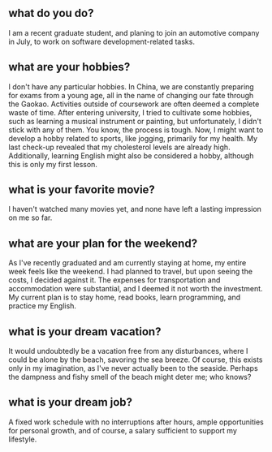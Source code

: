 ## what do you do?
I am a recent graduate student, and planing to join an automotive company in July,
to work on software development-related tasks.

## what are your hobbies?
I don't have any particular hobbies. In China, we are constantly preparing for exams from a young age, all in the name of changing our fate through the Gaokao. Activities outside of coursework are often deemed a complete waste of time. After entering university, I tried to cultivate some hobbies, such as learning a musical instrument or painting, but unfortunately, I didn't stick with any of them. You know, the process is tough. Now, I might want to develop a hobby related to sports, like jogging, primarily for my health. My last check-up revealed that my cholesterol levels are already high. Additionally, learning English might also be considered a hobby, although this is only my first lesson.

## what is your favorite movie?
I haven't watched many movies yet, and none have left a lasting impression on me so far.

## what are your plan for the weekend?
As I've recently graduated and am currently staying at home, my entire week feels like the weekend. I had planned to travel, but upon seeing the costs, I decided against it. The expenses for transportation and accommodation were substantial, and I deemed it not worth the investment. My current plan is to stay home, read books, learn programming, and practice my English.

## what is your dream vacation?
It would undoubtedly be a vacation free from any disturbances, where I could be alone by the beach, savoring the sea breeze. Of course, this exists only in my imagination, as I've never actually been to the seaside. Perhaps the dampness and fishy smell of the beach might deter me; who knows?
## what is your dream job?
A fixed work schedule with no interruptions after hours, ample opportunities for personal growth, and of course, a salary sufficient to support my lifestyle.